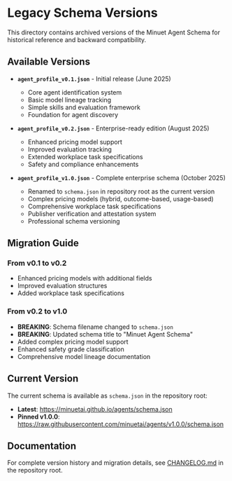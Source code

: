 # Legacy Schema Versions

This directory contains archived versions of the Minuet Agent Schema for historical reference and backward compatibility.

## Available Versions

- **`agent_profile_v0.1.json`** - Initial release (June 2025)
  - Core agent identification system
  - Basic model lineage tracking
  - Simple skills and evaluation framework
  - Foundation for agent discovery

- **`agent_profile_v0.2.json`** - Enterprise-ready edition (August 2025)
  - Enhanced pricing model support
  - Improved evaluation tracking
  - Extended workplace task specifications
  - Safety and compliance enhancements

- **`agent_profile_v1.0.json`** - Complete enterprise schema (October 2025)
  - Renamed to `schema.json` in repository root as the current version
  - Complex pricing models (hybrid, outcome-based, usage-based)
  - Comprehensive workplace task specifications
  - Publisher verification and attestation system
  - Professional schema versioning

## Migration Guide

### From v0.1 to v0.2
- Enhanced pricing models with additional fields
- Improved evaluation structures
- Added workplace task specifications

### From v0.2 to v1.0
- **BREAKING**: Schema filename changed to `schema.json`
- **BREAKING**: Updated schema title to "Minuet Agent Schema"
- Added complex pricing model support
- Enhanced safety grade classification
- Comprehensive model lineage documentation

## Current Version

The current schema is available as `schema.json` in the repository root:
- **Latest**: https://minuetai.github.io/agents/schema.json
- **Pinned v1.0.0**: https://raw.githubusercontent.com/minuetai/agents/v1.0.0/schema.json

## Documentation

For complete version history and migration details, see [CHANGELOG.md](../CHANGELOG.md) in the repository root.